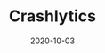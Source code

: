 ---
layout: site
title: "Crashlytics"
date: 2020-10-03
categories: [google]
version: 0.0.0
major: 0
minor: 0
patch: 0
slug: google-crashlytics
link: https://firebase.google.com/products/crashlytics
submitter: twerske
permalink: /sites/:slug
---